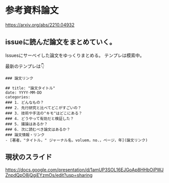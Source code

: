 # 参考資料論文

https://arxiv.org/abs/2210.04932

## issueに読んだ論文をまとめていく。

Issuesにサーベイした論文をゆっくりまとめる。
テンプレは模索中️。

最新のテンプレは👇
```
### 論文リンク

## title: "論文タイトル"
date: YYYY-MM-DD
categories:
### 1. どんなもの？
### 2. 先行研究と比べてどこがすごいの？
### 3. 技術や手法の"キモ"はどこにある？
### 4. どうやって有効だと検証した？
### 5. 議論はあるか？
### 6. 次に読むべき論文はあるか？
### 論文情報・リンク
- [著者，"タイトル，" ジャーナル名，voluem，no.，ページ，年](論文リンク)

```

## 現状のスライド
https://docs.google.com/presentation/d/1amUP3SOL16EJGoAp8HHbOiPWJZnpdQpO8jQgiEYzmOs/edit?usp=sharing

